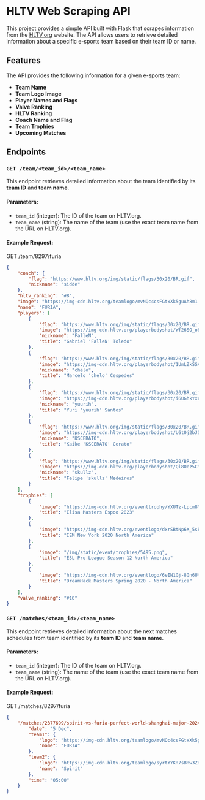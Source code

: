 # HLTV Web Scraping API

This project provides a simple API built with Flask that scrapes information from the [HLTV.org](https://www.hltv.org) website. The API allows users to retrieve detailed information about a specific e-sports team based on their team ID or name.

## Features

The API provides the following information for a given e-sports team:
- **Team Name**
- **Team Logo Image**
- **Player Names and Flags**
- **Valve Ranking**
- **HLTV Ranking**
- **Coach Name and Flag**
- **Team Trophies**
- **Upcoming Matches**

## Endpoints

### `GET /team/<team_id>/<team_name>`

This endpoint retrieves detailed information about the team identified by its **team ID** and **team name**.

#### Parameters:
- `team_id` (integer): The ID of the team on HLTV.org.
- `team_name` (string): The name of the team (use the exact team name from the URL on HLTV.org).

#### Example Request:

GET /team/8297/furia

```json
{
    "coach": {
        "flag": "https://www.hltv.org/img/static/flags/30x20/BR.gif",
        "nickname": "sidde"
    },
    "hltv_ranking": "#8",
    "image": "https://img-cdn.hltv.org/teamlogo/mvNQc4csFGtxXk5guAh8m1.svg?ixlib=java-2.1.0&s=11e5056829ad5d6c06c5961bbe76d20c",
    "name": "FURIA",
    "players": [
        {
            "flag": "https://www.hltv.org/img/static/flags/30x20/BR.gif",
            "image": "https://img-cdn.hltv.org/playerbodyshot/Wf26SO_o8nvnsLh0AqZXc5.png?ixlib=java-2.1.0&w=400&s=36b7189a4ae7b020d0acb087fd44777a",
            "nickname": "FalleN",
            "title": "Gabriel 'FalleN' Toledo"
        },
        {
            "flag": "https://www.hltv.org/img/static/flags/30x20/BR.gif",
            "image": "https://img-cdn.hltv.org/playerbodyshot/1UmLZkSSAfBosakeRR3gwZ.png?ixlib=java-2.1.0&w=400&s=4b513eb29f7896053a6996ef30575ed8",
            "nickname": "chelo",
            "title": "Marcelo 'chelo' Cespedes"
        },
        {
            "flag": "https://www.hltv.org/img/static/flags/30x20/BR.gif",
            "image": "https://img-cdn.hltv.org/playerbodyshot/i6UGhkYxrhutAOmWZT0-8O.png?ixlib=java-2.1.0&w=400&s=2cd696f6ff4baf5680a43d537214b6eb",
            "nickname": "yuurih",
            "title": "Yuri 'yuurih' Santos"
        },
        {
            "flag": "https://www.hltv.org/img/static/flags/30x20/BR.gif",
            "image": "https://img-cdn.hltv.org/playerbodyshot/U6t0j2bJDKUR3mTI8rIqv7.png?ixlib=java-2.1.0&w=400&s=b5257c378b8122f415f21985855e95ca",
            "nickname": "KSCERATO",
            "title": "Kaike 'KSCERATO' Cerato"
        },
        {
            "flag": "https://www.hltv.org/img/static/flags/30x20/BR.gif",
            "image": "https://img-cdn.hltv.org/playerbodyshot/Ql8Oez5CfB2SBPOQdLJdL3.png?ixlib=java-2.1.0&w=400&s=780116a9290d11b1347f35182716ad53",
            "nickname": "skullz",
            "title": "Felipe 'skullz' Medeiros"
        }
    ],
    "trophies": [
        {
            "image": "https://img-cdn.hltv.org/eventtrophy/YXUTz-Lpcm8MjEgmdjZk7u.png?ixlib=java-2.1.0&w=200&s=35b769e3537ae9f3f7151d60a7981190",
            "title": "Elisa Masters Espoo 2023"
        },
        {
            "image": "https://img-cdn.hltv.org/eventlogo/dxrSBtNp6X_5sEX_RtI-9F.png?ixlib=java-2.1.0&w=50&s=4495ad07a9c3477df3ddaab1ca012d0e",
            "title": "IEM New York 2020 North America"
        },
        {
            "image": "/img/static/event/trophies/5495.png",
            "title": "ESL Pro League Season 12 North America"
        },
        {
            "image": "https://img-cdn.hltv.org/eventlogo/6eIN1Gj-8Gn6UtQA4Jj5bt.png?ixlib=java-2.1.0&w=50&s=27a0947475d35ec2dd40499c75f77d15",
            "title": "DreamHack Masters Spring 2020 - North America"
        }
    ],
    "valve_ranking": "#10"
}
```

### `GET /matches/<team_id>/<team_name>`

This endpoint retrieves detailed information about the next matches schedules from team identified by its **team ID** and **team name**.

#### Parameters:
- `team_id` (integer): The ID of the team on HLTV.org.
- `team_name` (string): The name of the team (use the exact team name from the URL on HLTV.org).

#### Example Request:

GET /matches/8297/furia

```json
{
    "/matches/2377699/spirit-vs-furia-perfect-world-shanghai-major-2024": {
        "date": "5 Dec",
        "team1": {
            "logo": "https://img-cdn.hltv.org/teamlogo/mvNQc4csFGtxXk5guAh8m1.svg?ixlib=java-2.1.0&s=11e5056829ad5d6c06c5961bbe76d20c",
            "name": "FURIA"
        },
        "team2": {
            "logo": "https://img-cdn.hltv.org/teamlogo/syrtYYKR7sBRw3ZHy1YFX7.png?ixlib=java-2.1.0&w=100&s=8d98ab33e1c8139633132cb9eccda0af",
            "name": "Spirit"
        },
        "time": "05:00"
    }
}
```
